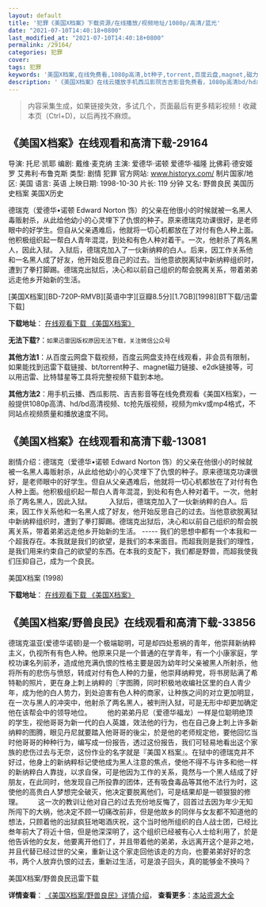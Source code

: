 ```yaml
---
layout: default
title: '犯罪《美国X档案》下载资源/在线播放/视频地址/1080p/高清/蓝光'
date: "2021-07-10T14:40:18+0800"
last_modified_at: "2021-07-10T14:40:18+0800"
permalink: /29164/
categories: 犯罪
cover:
tags: 犯罪
keywords: '美国X档案,在线免费看,1080p高清,bt种子,torrent,百度云盘,magnet,磁力链,迅雷下载资源'
description: '《美国X档案》在线云播放手机西瓜影院吉吉影音免费看，1080p高清bd/hd未删减完整版和tc抢先枪版，mkv/mp4格式，附带bt/torrent种子、magnet/磁力链、百度云盘、网盘资源迅雷下载链接'
---
```


>内容采集生成，如果链接失效，多试几个，页面最后有更多精彩视频！收藏本页（Ctrl+D)，以后再找不麻烦。


## 《美国X档案》在线观看和高清下载-29164

导演: 托尼·凯耶 编剧: 戴维·麦克纳 主演: 爱德华·诺顿 爱德华·福隆 比佛莉·德安姬罗 艾弗利·布鲁克斯 类型: 剧情 犯罪 官方网站: www.historyx.com/ 制片国家/地区: 美国 语言: 英语 上映日期: 1998-10-30 片长: 119 分钟 又名: 野兽良民 美国历史档案 美国X历史

德瑞克（爱德华•诺顿 Edward Norton 饰）的父亲在他很小的时候就被一名黑人毒贩射杀，从此给他幼小的心灵埋下了仇恨的种子。原来德瑞克功课很好，是老师眼中的好学生。但自从父亲遇难后，他就将一切心机都放在了对付有色人种上面。他积极组织起一帮白人青年混混，到处和有色人种对着干。一次，他射杀了两名黑人，因此入狱。 入狱后，德瑞克加入了一伙新纳粹的白人。后来，因工作关系他和一名黑人成了好友，他开始反思自己的过去。当他意欲脱离狱中新纳粹组织时，遭到了拳打脚踢。德瑞克出狱后，决心和以前自己组织的帮会脱离关系，带着弟弟远走他乡开始新的生活。


[美国X档案][BD-720P-RMVB][英语中字][豆瓣8.5分][1.7GB][1998][BT下载/迅雷下载]

**下载地址**： [在线观看下载 《美国X档案》](https://www.btdx8.com/torrent/american_history_x_1998.html) 


**无法下载?**：`如果迅雷因版权原因无法下载，关注微信公众号 `

**其他方法1**：从百度云网盘下载视频，百度云网盘支持在线观看，非会员有限制，如果能找到迅雷下载链接、bt/torrent种子、magnet磁力链接、e2dk链接等，可以用迅雷、比特彗星等工具将完整视频下载到本地。

**其他方法2**：用手机云播、西瓜影院、吉吉影音等在线免费观看《美国X档案》，一般提供1080p高清、hd/bd高清视频、tc抢先版视频，视频为mkv或mp4格式，不同站点视频质量和播放速度不同。


## 《美国X档案》在线观看和高清下载-13081

剧情介绍：德瑞克（爱德华•诺顿 Edward Norton 饰）的父亲在他很小的时候就被一名黑人毒贩射杀，从此给他幼小的心灵埋下了仇恨的种子。原来德瑞克功课很好，是老师眼中的好学生。但自从父亲遇难后，他就将一切心机都放在了对付有色人种上面。他积极组织起一帮白人青年混混，到处和有色人种对着干。一次，他射杀了两名黑人，因此入狱。  　　入狱后，德瑞克加入了一伙新纳粹的白人。后来，因工作关系他和一名黑人成了好友，他开始反思自己的过去。当他意欲脱离狱中新纳粹组织时，遭到了拳打脚踢。德瑞克出狱后，决心和以前自己组织的帮会脱离关系，带着弟弟远走他乡开始新的生活。 ----- 我们的思想中都有一个本我和一个超我存在。本我就是我们的欲望，是我们的本来面目。而超我则是我们的理性，是我们用来约束自己的欲望的东西。在本我的支配下，我们都是野兽，而超我使我们压抑自己，成为一个良民。


美国X档案 (1998)

**下载地址**： [在线观看下载 《美国X档案》](https://www.btbtdy.me/btdy/dy6083.html) 


## 《美国X档案/野兽良民》在线观看和高清下载-33856

德瑞克温亚(爱德华诺顿)是一个极端聪明，可是却四处惹祸的青年，他崇拜新纳粹主义，仇视所有有色人种。他原来只是一个普通的在学青年，有一个小康家庭，学校功课名列前矛，造成他充满仇恨的性格主要是因为幼年时父亲被黑人所射杀，他将所有的悲伤与愤怒，转成对付有色人种的力量，他崇拜纳粹党，将书房贴满了希特勒的照片，更在身上刺上纳粹的〖字图腾，同时积极地收编社区里的白人青少年，成为他的白人势力，到处迫害有色人种的商家，让种族之间的对立更加明显，在一次与黑人的冲突中，他射杀了两名黑人，被判刑入狱，可是无形中却更加确定他在该帮会中的领导地位。 　　他的弟弟丹尼（爱德华福龙）一样是位聪明绝顶的学生，视他哥哥为新一代的白人英雄，效法他的行为，也在自己身上刺上许多新纳粹的图腾，眼见丹尼就要踏入他哥哥的後尘，於是他的老师规定他，要他回忆当时他哥哥的种种行为，编写成一份报告，透过这份报告，我们可轻易地看出这个家族的悲伤过去与无奈，这份作业的名字就是『美国Ｘ档案』。在狱中的德瑞克并不好过，他身上的新纳粹标记使他成为黑人注意的焦点，使他不得不与许多和他一样的新纳粹白人靠拢，以求自保，可是他因为工作的关系，竟然与一个黑人结成了好朋友，在此同时，他发现自己所投靠的团体，还有吸食毒品等其他不法行为时，这使他的高贵白人梦想完全破灭，他决定要脱离他们，可是结果却是一顿狠狠的修理。 　　这一次的教训让他对自己的过去充份地反悔了，回首过去因为年少无知所闯下的大祸，他决定不顾一切痛改前非，但是他故乡的同伴与女友都不知道他的想法，只顾着他的出狱疯狂地喝酒庆祝，这个当时他所组织的白人战士团，已经比叁年前大了将近十倍，但是他深深明了，这个组织已经被有心人士给利用了，於是他告诉他的女友，他要离开他们了，并且带着他的弟弟，永远离开这个是非之地，并且代替已经过世的父亲，重新让这个家走回他该走的方向，也要弟弟好好的念书，两个人放弃仇恨的过去，重新过生活，可是浪子回头，真的能够金不换吗？


美国X档案/野兽良民迅雷下载

**详情查看**： [《美国X档案/野兽良民》详情介绍](/movie/33856/)， **查看更多**：[本站资源大全](/movie/t/all/)

